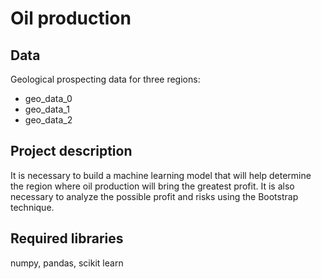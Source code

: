 # Oil production
## Data
Geological prospecting data for three regions:
* geo_data_0
* geo_data_1
* geo_data_2

## Project description
It is necessary to build a machine learning model that will help determine the region where oil production will bring the greatest profit. It is also necessary to analyze the possible profit and risks using the Bootstrap technique.

## Required libraries
numpy, pandas, scikit learn
